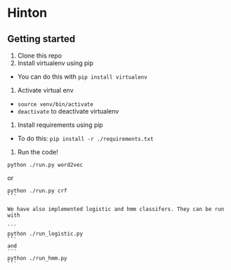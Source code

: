 # Hinton

## Getting started 
1. Clone this repo
1. Install virtualenv using pip
  * You can do this with `pip install virtualenv`
1. Activate virtual env
  * `source venv/bin/activate`
  * `deactivate` to deactivate virtualenv
1. Install requirements using pip
  * To do this: `pip install -r ./requirements.txt`
1. Run the code!
```
python ./run.py word2vec
````
or 
````
python ./run.py crf
```

We have also implemented logistic and hmm classifers. They can be run with

```
python ./run_logistic.py
```
and
```
python ./run_hmm.py
```
